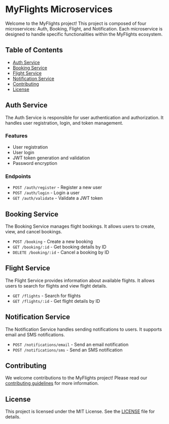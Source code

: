 # MyFlights Microservices

Welcome to the MyFlights project! This project is composed of four microservices: Auth, Booking, Flight, and Notification. Each microservice is designed to handle specific functionalities within the MyFlights ecosystem.

## Table of Contents

- [Auth Service](#auth-service)
- [Booking Service](#booking-service)
- [Flight Service](#flight-service)
- [Notification Service](#notification-service)
- [Contributing](#contributing)
- [License](#license)

## Auth Service

The Auth Service is responsible for user authentication and authorization. It handles user registration, login, and token management.

### Features

- User registration
- User login
- JWT token generation and validation
- Password encryption

### Endpoints

- `POST /auth/register` - Register a new user
- `POST /auth/login` - Login a user
- `GET /auth/validate` - Validate a JWT token

## Booking Service

The Booking Service manages flight bookings. It allows users to create, view, and cancel bookings.

- `POST /booking` - Create a new booking
- `GET /booking/:id` - Get booking details by ID
- `DELETE /booking/:id` - Cancel a booking by ID

## Flight Service

The Flight Service provides information about available flights. It allows users to search for flights and view flight details.

- `GET /flights` - Search for flights
- `GET /flights/:id` - Get flight details by ID

## Notification Service

The Notification Service handles sending notifications to users. It supports email and SMS notifications.

- `POST /notifications/email` - Send an email notification
- `POST /notifications/sms` - Send an SMS notification

## Contributing

We welcome contributions to the MyFlights project! Please read our [contributing guidelines](CONTRIBUTING.md) for more information.

## License

This project is licensed under the MIT License. See the [LICENSE](LICENSE) file for details.
